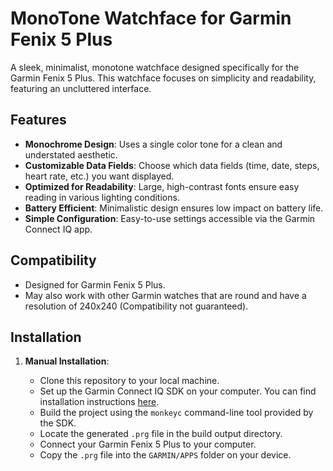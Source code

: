 # MonoTone Watchface for Garmin Fenix 5 Plus

A sleek, minimalist, monotone watchface designed specifically for the Garmin Fenix 5 Plus. This watchface focuses on simplicity and readability, featuring an uncluttered interface.

## Features

- **Monochrome Design**: Uses a single color tone for a clean and understated aesthetic.
- **Customizable Data Fields**: Choose which data fields (time, date, steps, heart rate, etc.) you want displayed.
- **Optimized for Readability**: Large, high-contrast fonts ensure easy reading in various lighting conditions.
- **Battery Efficient**: Minimalistic design ensures low impact on battery life.
- **Simple Configuration**: Easy-to-use settings accessible via the Garmin Connect IQ app.

## Compatibility

- Designed for Garmin Fenix 5 Plus.
- May also work with other Garmin watches that are round and have a resolution of 240x240 (Compatibility not guaranteed).

## Installation

1. **Manual Installation**:

   - Clone this repository to your local machine.
   - Set up the Garmin Connect IQ SDK on your computer. You can find installation instructions [here](https://developer.garmin.com/connect-iq/).
   - Build the project using the `monkeyc` command-line tool provided by the SDK.
   - Locate the generated `.prg` file in the build output directory.
   - Connect your Garmin Fenix 5 Plus to your computer.
   - Copy the `.prg` file into the `GARMIN/APPS` folder on your device.
